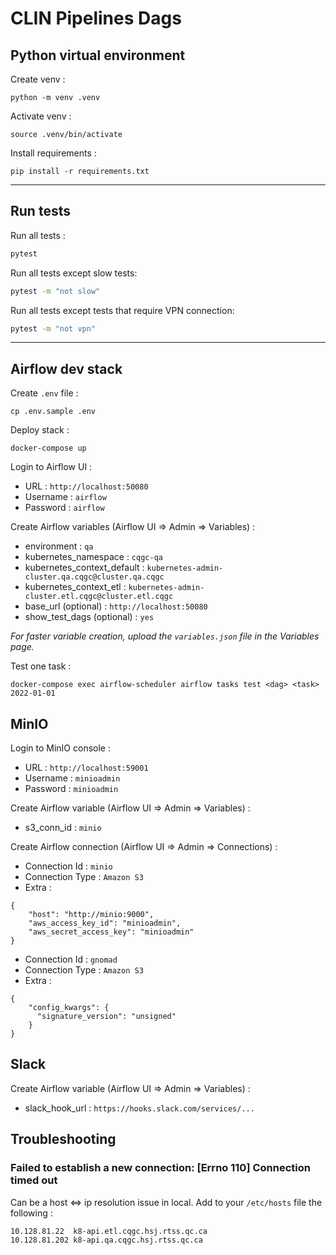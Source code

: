 # CLIN Pipelines Dags

## Python virtual environment

Create venv :

```
python -m venv .venv
```

Activate venv :

```
source .venv/bin/activate
```

Install requirements :

```
pip install -r requirements.txt
```

---
## Run tests
Run all tests :
```bash
pytest
```

Run all tests except slow tests:
```bash
pytest -m "not slow"
```

Run all tests except tests that require VPN connection:
```bash
pytest -m "not vpn"
```
---

## Airflow dev stack

Create `.env` file :

```
cp .env.sample .env
```

Deploy stack :

```
docker-compose up
```

Login to Airflow UI :

- URL : `http://localhost:50080`
- Username : `airflow`
- Password : `airflow`

Create Airflow variables (Airflow UI => Admin => Variables) :

- environment : `qa`
- kubernetes_namespace : `cqgc-qa`
- kubernetes_context_default : `kubernetes-admin-cluster.qa.cqgc@cluster.qa.cqgc`
- kubernetes_context_etl : `kubernetes-admin-cluster.etl.cqgc@cluster.etl.cqgc`
- base_url (optional) : `http://localhost:50080`
- show_test_dags (optional) : `yes`

_For faster variable creation, upload the `variables.json` file in the Variables page._

Test one task :

```
docker-compose exec airflow-scheduler airflow tasks test <dag> <task> 2022-01-01
```

## MinIO

Login to MinIO console :

- URL : `http://localhost:59001`
- Username : `minioadmin`
- Password : `minioadmin`

Create Airflow variable (Airflow UI => Admin => Variables) :

- s3_conn_id : `minio`

Create Airflow connection (Airflow UI => Admin => Connections) :

- Connection Id : `minio`
- Connection Type : `Amazon S3`
- Extra :

```
{
    "host": "http://minio:9000",
    "aws_access_key_id": "minioadmin",
    "aws_secret_access_key": "minioadmin"
}
```

- Connection Id : `gnomad`
- Connection Type : `Amazon S3`
- Extra :

```
{
    "config_kwargs": {
      "signature_version": "unsigned"
    }
}
```

## Slack

Create Airflow variable (Airflow UI => Admin => Variables) :

- slack_hook_url : `https://hooks.slack.com/services/...`

## Troubleshooting

### Failed to establish a new connection: [Errno 110] Connection timed out

Can be a host <=> ip resolution issue in local. Add to your `/etc/hosts` file the following :

```
10.128.81.22  k8-api.etl.cqgc.hsj.rtss.qc.ca
10.128.81.202 k8-api.qa.cqgc.hsj.rtss.qc.ca
```
